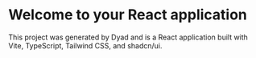 # Welcome to your React application

This project was generated by Dyad and is a React application built with Vite, TypeScript, Tailwind CSS, and shadcn/ui.